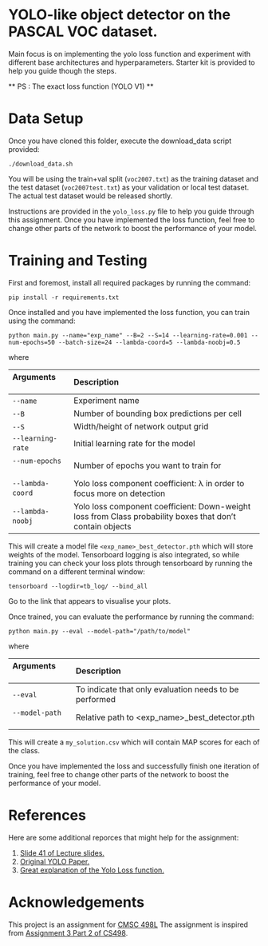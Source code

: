 # YOLO-like object detector on the PASCAL VOC dataset. 

Main focus is on implementing the yolo loss function and experiment with different base architectures and hyperparameters. Starter kit is provided to help you guide though the steps. 

** PS : The exact loss function (YOLO V1) ** 


# Data Setup

Once you have cloned this folder, execute the download_data script provided:
```
./download_data.sh
```
You will be using the train+val split (`voc2007.txt`) as the training dataset and the test dataset (`voc2007test.txt`) as your validation or local test dataset. The actual test dataset would be released shortly.

Instructions are provided in the `yolo_loss.py` file to help you guide through this assignment. Once you have implemented the loss function, feel free to change other parts of the network to boost the performance of your model.


# Training and Testing 
First and foremost, install all required packages by running the command:

```
pip install -r requirements.txt
```
Once installed and you have implemented the loss function, you can train using the command:

```
python main.py --name="exp_name" --B=2 --S=14 --learning-rate=0.001 --num-epochs=50 --batch-size=24 --lambda-coord=5 --lambda-noobj=0.5

```

where


| Arguments        | Description |
| :-------------------------- |:----------|
| `--name`     | Experiment name |
| `--B`     | Number of bounding box predictions per cell |
| `--S`     | Width/height of network output grid |
| `--learning-rate`     | Initial learning rate for the model |
| `--num-epochs`     | Number of epochs you want to train for |
| `--lambda-coord`     | Yolo loss component coefficient: λ in order to focus more on detection |
| `--lambda-noobj`     | Yolo loss component coefficient: Down-weight loss from Class probability boxes that don’t contain objects |

This will create a model file `<exp_name>_best_detector.pth` which will store weights of the model. Tensorboard logging is also integrated, so while training you can check your loss plots through tensorboard by running the command on a different terminal window:

```
tensorboard --logdir=tb_log/ --bind_all
```
Go to the link that appears to visualise your plots. 

Once trained, you can evaluate the performance by running the command:
```
python main.py --eval --model-path="/path/to/model"
```
where 

| Arguments        | Description |
| :------------- |:----------|
| `--eval`     | To indicate that only evaluation needs to be performed |
| `--model-path`     | Relative path to \<exp_name>_best_detector.pth |

This will create a `my_solution.csv` which will contain MAP scores for each of the class. 

Once you have implemented the loss and successfully finish one iteration of training, feel free to change other parts of the network to boost the performance of your model.

# References
Here are some additional reporces that might help for the assignment:
1. [Slide 41 of Lecture slides.](https://umd.app.box.com/s/uuf22g0whs85p7ivjrp135ml5wf84xpj)
1. [Original YOLO Paper.](https://pjreddie.com/media/files/papers/yolo_1.pdf)
2. [Great explanation of the Yolo Loss function.](https://stats.stackexchange.com/questions/287486/yolo-loss-function-explanation)


# Acknowledgements
This project is an assignment for [CMSC 498L](http://www.cs.umd.edu/class/spring2020/cmsc498L/) 
The assignment is inspired from [Assignment 3 Part 2 of CS498](http://slazebni.cs.illinois.edu/fall18/assignment3_part2.html).
